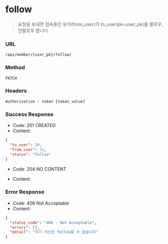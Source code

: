 # follow

> 요청을 보내면 접속중인 유저\(from\_user\)가 to\_user\(pk=user\_pk\)를 팔로우, 언팔로우 합니다.

### URL

`/api/member/{user_pk}/follow/`

### Method

`PATCH`

### Headers

`Authorization : token [token_value]`

### 

### Success Response

* Code: 201 CREATED
* Content:

```json
{
  "to_user": 20,
  "from_user": 12,
  "status": "follow"
}
```

* Code: 204 NO CONTENT

* Content:



### 

### Error Response

* Code: 406 Not Acceptable
* Content:

```json
{
  "status_code": "406 - Not Acceptable",
  "errors": [],
  "detail": "자기 자신은 follow할 수 없습니다"
}
```





